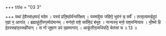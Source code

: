 +++
title = "03 3"

+++
यथा॑ दे॒वैस्स॑ध॒मादं॑ मदेम । यस्य॑ प्रति॒ष्ठोर्व॑न्तरि॑क्षम् । यस्मा॑द्दे॒वा ज॑ज्ञिरे॒ भुव॑नं च॒ सर्वे॑ । तत्स॒त्यमर्च॒दुप॑ य॒ज्ञं न॒  आगा॑त् । ब्रह्माहु॑ती॒रुप॒मोद॑मानम् । मन॑सो॒ वशे॒ सर्व॑मि॒दं ब॑भूव । नान्यस्य॒ मनो॒ वश॒मन्वि॑याय । भी॒ष्मो हि  दे॒वस्सह॑स॒स्सही॑यान् । स नो॑ जुषा॒ण उप॑ य॒ज्ञमागा॑त् । आकू॑तीना॒मधि॑पतिं॒ चेत॑सां च ॥ 13 ॥

